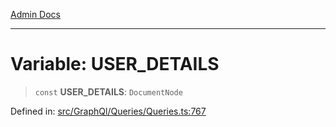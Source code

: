[Admin Docs](/)

***

# Variable: USER\_DETAILS

> `const` **USER\_DETAILS**: `DocumentNode`

Defined in: [src/GraphQl/Queries/Queries.ts:767](https://github.com/PalisadoesFoundation/talawa-admin/blob/main/src/GraphQl/Queries/Queries.ts#L767)
